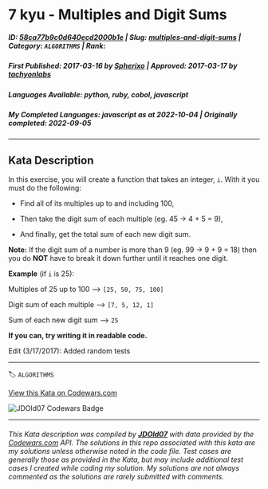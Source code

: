 # 7 kyu - Multiples and Digit Sums

##### **ID**: [58ca77b9c0d640ecd2000b1e](https://www.codewars.com/kata/58ca77b9c0d640ecd2000b1e) | **Slug**: [multiples-and-digit-sums](https://www.codewars.com/kata/58ca77b9c0d640ecd2000b1e) | **Category**: `ALGORITHMS` | **Rank**: <span style="color:white">7 kyu</span>

##### **First Published**: 2017-03-16 ***by*** [Spherixo](https://www.codewars.com/users/Spherixo) | **Approved**: 2017-03-17 ***by*** [tachyonlabs](https://www.codewars.com/users/tachyonlabs)

##### **Languages Available**: python, ruby, cobol, javascript

##### **My Completed Languages**: javascript ***as at*** 2022-10-04 | **Originally completed**: 2022-09-05

---

## Kata Description


In this exercise, you will create a function that takes an integer, ```i```. With it you must do the following:



- Find all of its multiples up to and including 100,



- Then take the digit sum of each multiple (eg. 45 -> 4 + 5 = 9),



- And finally, get the total sum of each new digit sum.



**Note:** If the digit sum of a number is more than 9 (eg. 99 -> 9 + 9 = 18) then you do **NOT** have to break it down further until it reaches one digit.



**Example** (if ```i``` is 25):



Multiples of 25 up to 100 --> ```[25, 50, 75, 100]```



Digit sum of each multiple --> ```[7, 5, 12, 1]```



Sum of each new digit sum --> ```25```



**If you can, try writing it in readable code.**



Edit (3/17/2017): Added random tests

---


🏷 `ALGORITHMS`


[View this Kata on Codewars.com](https://www.codewars.com/kata/58ca77b9c0d640ecd2000b1e)

![](https://www.codewars.com/users/jdold07/badges/large "JDOld07 Codewars Badge")

---

###### *This Kata description was compiled by [**JDOld07**](https://tpstech.dev) with data provided by the [Codewars.com](https://www.codewars.com) API.  The solutions in this repo associated with this kata are my solutions unless otherwise noted in the code file.  Test cases are generally those as provided in the Kata, but may include additional test cases I created while coding my solution.  My solutions are not always commented as the solutions are rarely submitted with comments.*
